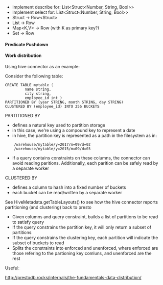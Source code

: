 - Implement describe for: List<Struct<Number, String, Bool>>
- Implement select for: List<Struct<Number, String, Bool>>
- Struct<T> -> Row<Struct<T>>
- List<T> -> Row<T>
- Map<K,V> -> Row<V> (with K as primary key?)
- Set<T> -> Row<T>


#### Predicate Pushdown


#### Work distribution 

Using hive connector as an example:

Consider the following table:

```
CREATE TABLE mytable ( 
         name string,
         city string,
         employee_id int ) 
PARTITIONED BY (year STRING, month STRING, day STRING) 
CLUSTERED BY (employee_id) INTO 256 BUCKETS
```

PARTITIONED BY 
  - defines a natural key used to partition storage
  - in this case, we're using a compound key to represent a date
  - in hive, the partition key is represented as a path in the filesystem as in:
  
```    
    /warehouse/mytable/y=2017/m=09/d=02
    /warehouse/mytable/y=2015/m=09/d=03
```
  - If a query contains constraints on these columns, the connector 
    can avoid reading paritions. Additionally, each parition can 
    be safely read by a separate worker
    
CLUSTERED BY
  - defines a column to hash into a fixed number of buckets
  - each bucket can be read/written by a separate worker

See HiveMetadata.getTableLayouts() to see how the hive connector reports partitioning
(and clustering) back to presto

- Given columns and query constraint, builds a list of partitions to be read 
  to satisfy query
- If the query constrains the partition key, it will only return a subset of 
  partitions
- If the query constrains the clustering key, each partition will indicate the 
  subset of buckets to read
- Splits the constraints into enforced and unenforced, where enforced are those
  refering to the partioning key comluns, and unenforced are the rest

Useful:

http://prestodb.rocks/internals/the-fundamentals-data-distribution/